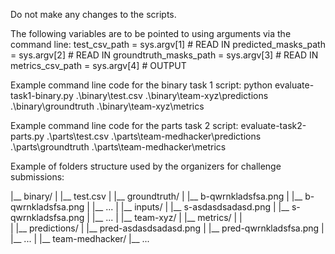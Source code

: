 Do not make any changes to the scripts.

The following variables are to be pointed to using arguments via the command line:
test_csv_path = sys.argv[1] # READ IN
predicted_masks_path = sys.argv[2] # READ IN
groundtruth_masks_path = sys.argv[3] # READ IN
metrics_csv_path = sys.argv[4] # OUTPUT

Example command line code for the binary task 1 script:
python evaluate-task1-binary.py .\binary\test.csv  .\binary\team-xyz\predictions .\binary\groundtruth .\binary\team-xyz\metrics

Example command line code for the parts task 2 script:
evaluate-task2-parts.py .\parts\test.csv  .\parts\team-medhacker\predictions .\parts\groundtruth .\parts\team-medhacker\metrics

Example of folders structure used by the organizers for challenge submissions:

|__ binary/
    |
    |__ test.csv
    |
    |__ groundtruth/
    |   |__ b-qwrnkladsfsa.png
    |   |__ b-qwrnkladsfsa.png
    |   |__ ...
    |
    |__ inputs/
    |   |__ s-asdasdsadasd.png
    |   |__ s-qwrnkladsfsa.png
    |   |__ ...
    |
    |__ team-xyz/
    |   |__ metrics/
    |   |   
    |   |__ predictions/
    |       |__ pred-asdasdsadasd.png
    |       |__ pred-qwrnkladsfsa.png
    |       |__ ...
    |
    |__ team-medhacker/
        |__ ...